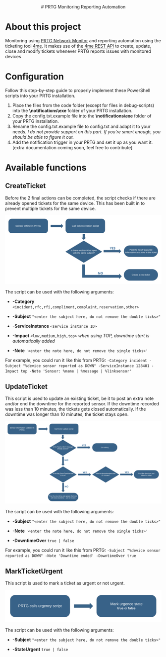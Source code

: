 
<div align="center">
# PRTG Monitoring Reporting Automation
</div>

# About this project
Monitoring using [PRTG Network Monitor](https://www.paessler.com/nl) and reporting automation using the ticketing tool [4me](https://4me.com/). It makes use of the [4me REST API](https://developer.4me.com/v1/) to create, update, close and modify tickets whenever PRTG reports issues with monitored devices

  

# Configuration
Follow this step-by-step guide to properly implement these PowerShell scripts into your PRTG installation.

1. Place the files from the code folder (except for files in debug-scripts) into the **\notifications\exe** folder of your PRTG installation.
2. Copy the config.txt.example file into the **\notifications\exe** folder of your PRTG installation.
3. Rename the config.txt.example file to config.txt and adapt it to your needs. *I do not provide support on this part. If you're smart enough, you should be able to figure it out.*
4. Add the notification trigger in your PRTG and set it up as you want it. [extra documentation coming soon, feel free to contribute]


# Available functions

## CreateTicket

Before the 2 final actions can be completed, the script checks if there are already opened tickets for the same device. This has been built in to prevent multiple tickets for the same device.

![Create ticket flowchart](docs/flowcharts/create-ticket-flowchart.svg)

  

The script can be used with the following arguments:

-  **-Category**  `<incident,rfc,rfi,compliment,complaint,reservation,other>`

-  **-Subject**  `"<enter the subject here, do not remove the double ticks>"`

-  **-ServiceInstance**  `<service instance ID>`

-  **-Impact**  `<low,medium,high,top>`  *when using TOP, downtime start is automatically added*

-  **-Note**  `'<enter the note here, do not remove the single ticks>'`

  

For example, you could run it like this from PRTG: `-Category incident -Subject "%device sensor reported as DOWN" -ServiceInstance 128401 -Impact top -Note 'Sensor: %name | %message | %linksensor'`

  

## UpdateTicket

This script is used to update an existing ticket, be it to post an extra note and/or end the downtime for the reported sensor. If the downtime recorded was less than 10 minutes, the tickets gets closed automatically. If the downtime was longer than 10 minutes, the ticket stays open.

![Create ticket flowchart](docs/flowcharts/update-ticket-flowchart.svg)

  

The script can be used with the following arguments:

-  **-Subject**  `"<enter the subject here, do not remove the double ticks>"`

-  **-Note**  `'<enter the note here, do not remove the single ticks>'`

-  **-DowntimeOver**  `true | false`

  

For example, you could run it like this from PRTG: `-Subject "%device sensor reported as DOWN" -Note 'Downtime ended' -DowntimeOver true`

  

## MarkTicketUrgent

This script is used to mark a ticket as urgent or not urgent.

![Create ticket flowchart](docs/flowcharts/mark-ticket-urgency.svg)

  

The script can be used with the following arguments:

-  **-Subject**  `"<enter the subject here, do not remove the double ticks>"`

-  **-StateUrgent**  `true | false`